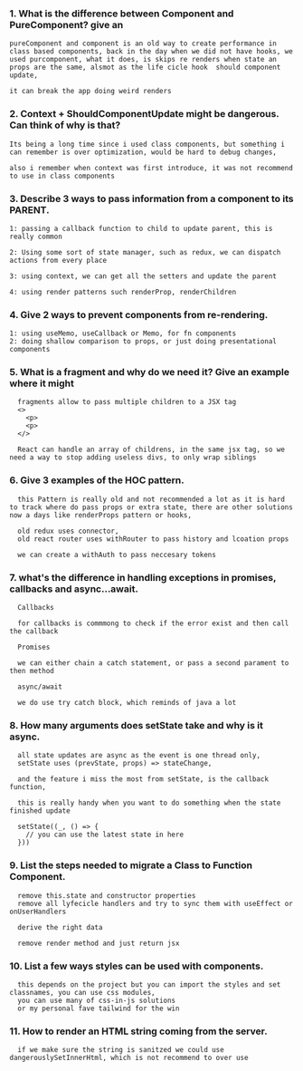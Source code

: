 ### 1. What is the difference between Component and PureComponent? give an
```
pureComponent and component is an old way to create performance in class based components, back in the day when we did not have hooks, we used purcomponent, what it does, is skips re renders when state an props are the same, alsmot as the life cicle hook  should component update,

it can break the app doing weird renders
```



### 2. Context + ShouldComponentUpdate might be dangerous. Can think of why is that?

```
Its being a long time since i used class components, but something i can remember is over optimization, would be hard to debug changes,

also i remember when context was first introduce, it was not recommend to use in class components
```

### 3. Describe 3 ways to pass information from a component to its PARENT.
```
1: passing a callback function to child to update parent, this is really common

2: Using some sort of state manager, such as redux, we can dispatch actions from every place

3: using context, we can get all the setters and update the parent

4: using render patterns such renderProp, renderChildren
```

### 4. Give 2 ways to prevent components from re-rendering.

```
1: using useMemo, useCallback or Memo, for fn components
2: doing shallow comparison to props, or just doing presentational components
```
### 5. What is a fragment and why do we need it? Give an example where it might

```
  fragments allow to pass multiple children to a JSX tag
  <>
    <p>
    <p>
  </>

  React can handle an array of childrens, in the same jsx tag, so we need a way to stop adding useless divs, to only wrap siblings
```

### 6. Give 3 examples of the HOC pattern.
```
  this Pattern is really old and not recommended a lot as it is hard to track where do pass props or extra state, there are other solutions now a days like renderProps pattern or hooks,

  old redux uses connector,
  old react router uses withRouter to pass history and lcoation props

  we can create a withAuth to pass neccesary tokens
```
### 7. what's the difference in handling exceptions in promises, callbacks and async...await.

```
  Callbacks

  for callbacks is commmong to check if the error exist and then call the callback

  Promises

  we can either chain a catch statement, or pass a second parament to then method

  async/await

  we do use try catch block, which reminds of java a lot
```

### 8. How many arguments does setState take and why is it async.

```
  all state updates are async as the event is one thread only, 
  setState uses (prevState, props) => stateChange,

  and the feature i miss the most from setState, is the callback function,

  this is really handy when you want to do something when the state finished update

  setState((_, () => {
    // you can use the latest state in here
  }))
```
### 9. List the steps needed to migrate a Class to Function Component.
```
  remove this.state and constructor properties
  remove all lyfecicle handlers and try to sync them with useEffect or onUserHandlers

  derive the right data

  remove render method and just return jsx

```
### 10. List a few ways styles can be used with components.
```
  this depends on the project but you can import the styles and set classnames, you can use css modules,
  you can use many of css-in-js solutions
  or my personal fave tailwind for the win
```
### 11. How to render an HTML string coming from the server.

```
  if we make sure the string is sanitzed we could use dangerouslySetInnerHtml, which is not recommend to over use
```